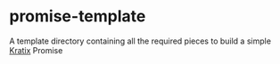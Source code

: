 # promise-template

A template directory containing all the required pieces to build a simple [Kratix](https://github.com/syntasso/kratix) Promise
